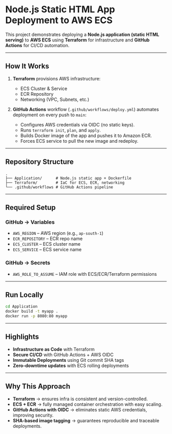 #  Node.js Static HTML App Deployment to AWS ECS  

This project demonstrates deploying a **Node.js application (static HTML serving)** to **AWS ECS** using **Terraform** for infrastructure and **GitHub Actions** for CI/CD automation.  

---

## How It Works  

1. **Terraform** provisions AWS infrastructure:  
   - ECS Cluster & Service  
   - ECR Repository  
   - Networking (VPC, Subnets, etc.)  

2. **GitHub Actions** workflow (`.github/workflows/deploy.yml`) automates deployment on every push to `main`:  
   - Configures AWS credentials via OIDC (no static keys).  
   - Runs `terraform init`, `plan`, and `apply`.  
   - Builds Docker image of the app and pushes it to Amazon ECR.  
   - Forces ECS service to pull the new image and redeploy.  

---

##  Repository Structure  

```
.
├── Application/      # Node.js static app + Dockerfile
├── Terraform/        # IaC for ECS, ECR, networking
└── .github/workflows # GitHub Actions pipeline
```

---

## Required Setup  

### GitHub → **Variables**  
- `AWS_REGION` – AWS region (e.g., `ap-south-1`)  
- `ECR_REPOSITORY` – ECR repo name  
- `ECS_CLUSTER` – ECS cluster name  
- `ECS_SERVICE` – ECS service name  

### GitHub → **Secrets**  
- `AWS_ROLE_TO_ASSUME` – IAM role with ECS/ECR/Terraform permissions  

---

##  Run Locally  

```bash
cd Application
docker build -t myapp .
docker run -p 8080:80 myapp
```

---

##  Highlights  

- **Infrastructure as Code** with Terraform  
- **Secure CI/CD** with GitHub Actions + AWS OIDC  
- **Immutable Deployments** using Git commit SHA tags  
- **Zero-downtime updates** with ECS rolling deployments  

---

##  Why This Approach  

- **Terraform** → ensures infra is consistent and version-controlled.  
- **ECS + ECR** → fully managed container orchestration with easy scaling.  
- **GitHub Actions with OIDC** → eliminates static AWS credentials, improving security.  
- **SHA-based image tagging** → guarantees reproducible and traceable deployments.  
